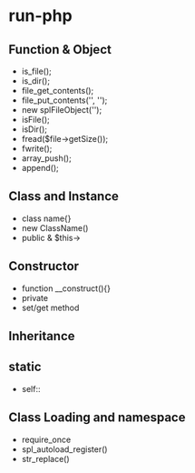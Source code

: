 # run-php

## Function & Object

- is_file();
- is_dir();
- file_get_contents();
- file_put_contents('', '');
- new splFileObject('');
- isFile();
- isDir();
- fread($file->getSize());
- fwrite();
- array_push();
- append();

## Class and Instance 

- class name{}
- new ClassName()
- public & $this->

## Constructor

- function __construct(){}
- private
- set/get method

## Inheritance

## static

- self::

## Class Loading and namespace

- require_once
- spl_autoload_register()
- str_replace()
